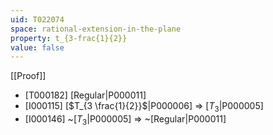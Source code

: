 ```yaml
---
uid: T022074
space: rational-extension-in-the-plane
property: t_{3-frac{1}{2}}
value: false
---
```

[[Proof]]

* [T000182] [Regular|P000011]
* [I000115] [$T_{3 \frac{1}{2}}$|P000006] => [$T_3$|P000005]
* [I000146] ~[$T_3$|P000005] => ~[Regular|P000011]

